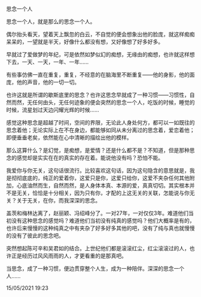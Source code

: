 思念一个人

思念一个人，就是那么的思念一个人。

偶尔抬头看天，望着天上飘忽的白云，不自觉的便会想象出他的脸庞，就这样痴痴呆呆的，一望就是半天，好像什么都没有想，又好像想了好多好多。

早就过了爱做梦的年纪，可是依然如梦似幻的痴想，无缘由的痴想，也许就这样想下去，一天、一天，一年、一年……

有些事仿佛一直在重复，重复，不经意的在脑海里不断重复——他的身影，他的面庞，他的声音，他的一切一切。

也许这就是所谓的歇斯底里的思念？也许这思念早就成了一种习惯——习惯性，自然而然，无任何由头，无任何迹象的便会突然的思念一个人，吃饭的时候，睡觉的时候，流星划过天边闪耀光辉的时候……

感觉这种思念是超越了时间，空间的界限，无论此人身处何方，都可以一如既往的思念着他；无论实际上在不在身边，都能够如同从未分离过的思念着，爱恋着他；即便垂垂老矣，依然能在心中清晰的描绘出他的模样。

那么这算什么？是幻觉，是痴想，是爱情？还是什么都不是？不知道，但是那种思念的感觉却是实实在在的真实的存在着。能说他没有吗？恐怕不能。

我爱你与你无关，这句话很流行。比较喜欢这句话，因为这句隐含的意思就是，我是彻彻底底的，纯正的爱着你，这爱只是你，这爱只给你，这爱不夹杂任何其他附加，心底油然而生，自然而然，是人身体本真、本源的爱，真真切切。其实根本并不是无关，恰恰是十分相关，因为只有你，才配的上这无关的关联，怎能说与你无关？关于无关，在你，而我深深的思念。

盖茨和梅林达离了，赵丽颖、冯绍峰分了。一对27年，一对仅仅3年。难道他们当初没有这种思念的感觉吗？难道他们当初没有纯真的感觉吗？他们大概率是有的，也许后来慢慢的这种纯真之中有夹杂了好多好多其他的吧，没有了纯与真也就慢慢的没有了彼此的思念吧。

突然想起陈可辛和吴君如的结合。上世纪他们都是滚滚红尘，红尘滚滚过的人，也许正是经历过风风雨雨的人，才更看重的是那真吧。

当思念，成了一种习惯，便边贯穿整个人生，成为一种陪伴。深深的思念一个人……

15/05/2021 19:23





